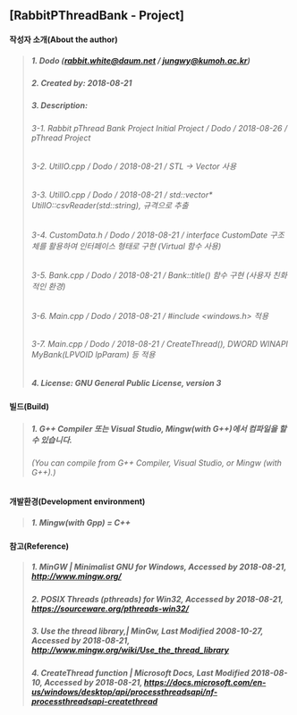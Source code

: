 ## [RabbitPThreadBank - Project]

#### 작성자 소개(About the author)
> ##### 1. Dodo (rabbit.white@daum.net / jungwy@kumoh.ac.kr)
> ##### 2. Created by: 2018-08-21
> ##### 3. Description: 
> ###### 3-1. Rabbit pThread Bank Project Initial Project / Dodo / 2018-08-26 / pThread Project
> ###### 3-2. UtilIO.cpp / Dodo / 2018-08-21 / STL -> Vector 사용
> ###### 3-3. UtilIO.cpp / Dodo / 2018-08-21 / std::vector<Account>* UtilIO::csvReader(std::string), 규격으로 추출
> ###### 3-4. CustomData.h / Dodo / 2018-08-21 / interface CustomDate 구조체를 활용하여 인터페이스 형태로 구현 (Virtual 함수 사용)
> ###### 3-5. Bank.cpp / Dodo / 2018-08-21 / Bank::title() 함수 구현 (사용자 친화적인 환경)
> ###### 3-6. Main.cpp / Dodo / 2018-08-21 / #include <windows.h> 적용
> ###### 3-7. Main.cpp / Dodo / 2018-08-21 / CreateThread(), DWORD WINAPI MyBank(LPVOID lpParam) 등 적용
> ##### 4. License: GNU General Public License, version 3

#### 빌드(Build)
> ##### 1. G++ Compiler 또는 Visual Studio, Mingw(with G++)에서 컴파일을 할 수 있습니다.
> ###### (You can compile from G++ Compiler, Visual Studio, or Mingw (with G++).)

#### 개발환경(Development environment)
> ##### 1. Mingw(with Gpp) = C++

#### 참고(Reference)
> ##### 1. MinGW | Minimalist GNU for Windows, Accessed by 2018-08-21, http://www.mingw.org/
> ##### 2. POSIX Threads (pthreads) for Win32, Accessed by 2018-08-21, https://sourceware.org/pthreads-win32/
> ##### 3. Use the thread library,| MinGw, Last Modified 2008-10-27, Accessed by 2018-08-21, http://www.mingw.org/wiki/Use_the_thread_library
> ##### 4. CreateThread function | Microsoft Docs, Last Modified 2018-08-10, Accessed by 2018-08-21, https://docs.microsoft.com/en-us/windows/desktop/api/processthreadsapi/nf-processthreadsapi-createthread

